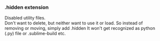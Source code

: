 ### .hidden extension
Disabled utility files.  
Don't want to delete, but neither want to use it or load.
So instead of removing or moving, simply add .hidden
It won't get recognized as python (.py) file or .sublime-build etc.